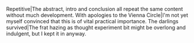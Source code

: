 Repetitive|The abstract, intro and conclusion all repeat the same content without much development.
With apologies to the Vienna Circle|I'm not yet myself convinced that this is of vital practical importance.
The darlings survived|The frat hazing as thought experiment bit might be overlong and indulgent, but I kept it in anyway.

